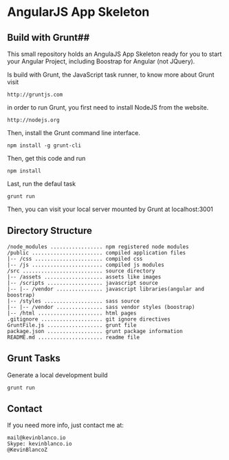 # AngularJS App Skeleton #


## Build with Grunt##

This small repository holds an AngulaJS App Skeleton ready for you to start your Angular Project, including Boostrap for Angular (not JQuery).

Is build with Grunt, the JavaScript task runner, to know more about Grunt visit
	
	http://gruntjs.com 
	
in order to run Grunt, you first need to install NodeJS from the website.

    http://nodejs.org 

Then, install the Grunt command line interface.

    npm install -g grunt-cli

Then, get this code and run

    npm install

Last, run the defaul task

    grunt run

Then, you can visit your local server mounted by Grunt at localhost:3001

## Directory Structure ##

	/node_modules ................. npm registered node modules
	/public ....................... compiled application files
	|-- /css ...................... compiled css
	|-- /js ....................... compiled js modules
	/src .......................... source directory
	|-- /assets ................... assets like images
	|-- /scripts .................. javascript source
	|-- |-- /vendor ............... javascript libraries(angular and boostrap)
	|-- /styles ................... sass source
	|-- |-- /vendor ............... sass vendor styles (boostrap)
	|-- /html ..................... html pages
	.gitignore .................... git ignore directives
	GruntFile.js .................. grunt file
	package.json .................. grunt package information
	README.md ..................... readme file


## Grunt Tasks ##
 
Generate a local development build

    grunt run

## Contact ##

If you need more info, just contact me at:
	
	mail@kevinblanco.io
	Skype: kevinblanco.io
	@KevinBlancoZ